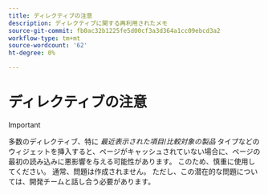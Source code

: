 ```yaml
---
title: ディレクティブの注意
description: ディレクティブに関する再利用されたメモ
source-git-commit: fb0ac32b1225fe5d00cf3a3d364a1cc09ebcd3a2
workflow-type: tm+mt
source-wordcount: '62'
ht-degree: 0%

---
```


# ディレクティブの注意

>[!IMPORTANT]
>
>多数のディレクティブ、特に _最近表示された項目_/_比較対象の製品_ タイプなどのウィジェットを挿入すると、ページがキャッシュされていない場合に、ページの最初の読み込みに悪影響を与える可能性があります。 このため、慎重に使用してください。 通常、問題は作成されません。 ただし、この潜在的な問題については、開発チームと話し合う必要があります。
